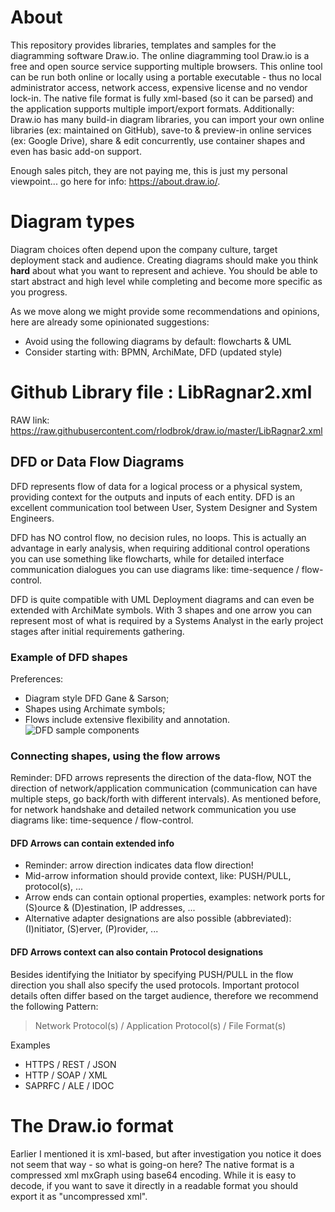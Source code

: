 # About

This repository provides libraries, templates and samples for the diagramming software Draw.io. The online diagramming tool Draw.io is a free and open source service supporting multiple browsers. This online tool can be run both online or locally using a portable executable - thus no local administrator access, network access, expensive license and no vendor lock-in. The native file format is fully xml-based (so it can be parsed) and the application supports multiple import/export formats. Additionally: Draw.io has many build-in diagram libraries, you can import your own online libraries (ex: maintained on GitHub), save-to & preview-in online services (ex: Google Drive), share & edit concurrently, use container shapes and even has basic add-on support.

Enough sales pitch, they are not paying me, this is just my personal viewpoint... go here for info: https://about.draw.io/.

# Diagram types

Diagram choices often depend upon the company culture, target deployment stack and audience. Creating diagrams should make you think **hard** about what you want to represent and achieve. You should be able to start abstract and high level while completing and become more specific as you progress. 

As we move along we might provide some recommendations and opinions, here are already some opinionated suggestions: 
* Avoid using the following diagrams by default: flowcharts & UML
* Consider starting with: BPMN, ArchiMate, DFD (updated style)

# Github Library file : LibRagnar2.xml

RAW link: https://raw.githubusercontent.com/rlodbrok/draw.io/master/LibRagnar2.xml 

## DFD or Data Flow Diagrams

DFD represents flow of data for a logical process or a physical system, providing context for the outputs and inputs of each entity. DFD is an excellent communication tool between User, System Designer and System Engineers.

DFD has NO control flow, no decision rules, no loops. This is actually an advantage in early analysis, when requiring additional control operations you can use something like flowcharts, while for detailed interface communication dialogues you can use diagrams like: time-sequence / flow-control.

DFD is quite compatible with UML Deployment diagrams and can even be extended with ArchiMate symbols. With 3 shapes and one arrow you can represent most of what is required by a Systems Analyst in the early project stages after initial requirements gathering.

### Example of DFD shapes

Preferences:
* Diagram style DFD Gane & Sarson;
* Shapes using Archimate symbols;
* Flows include extensive flexibility and annotation.
![DFD sample components](https://github.com/rlodbrok/draw.io/raw/master/DFD%20sample.png)

### Connecting shapes, using the flow arrows

Reminder: DFD arrows represents the direction of the data-flow, NOT the direction of network/application communication (communication can have multiple steps, go back/forth with different intervals). As mentioned before, for network handshake and detailed network communication you use diagrams like: time-sequence / flow-control.

#### DFD Arrows can contain extended info

* Reminder: arrow direction indicates data flow direction!
* Mid-arrow information should provide context, like: PUSH/PULL, protocol(s), ...
* Arrow ends can contain optional properties, examples: network ports for (S)ource & (D)estination, IP addresses, ...
* Alternative adapter designations are also possible (abbreviated): (I)nitiator, (S)erver, (P)rovider, ...

#### DFD Arrows context can also contain Protocol designations

Besides identifying the Initiator by specifying PUSH/PULL in the flow direction you shall also specify the used protocols. Important protocol details often differ based on the target audience, therefore we recommend the following Pattern: 

> Network Protocol(s) / Application Protocol(s) / File Format(s)

Examples
* HTTPS / REST / JSON
* HTTP / SOAP / XML
* SAPRFC / ALE / IDOC

# The Draw.io format

Earlier I mentioned it is xml-based, but after investigation you notice it does not seem that way - so what is going-on here? The native format is a compressed xml mxGraph using base64 encoding. While it is easy to decode, if you want to save it directly in a readable format you should export it as "uncompressed xml".
